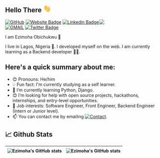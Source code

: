 <h2> Hello There <img src="https://raw.githubusercontent.com/ABSphreak/ABSphreak/master/gifs/Hi.gif" height="25px"></h2>

<img align="right" src="https://github.com/rajput2107/rajput2107/blob/master/Assets/Developer.gif" width='200'/>

[![GitHub](https://img.shields.io/badge/-GITHUB-blue?style=for-the-badge&logo=github)](https://github.com/ezimoha-obichukwu) [![Website Badge](https://img.shields.io/badge/-webpage-000000?style=for-the-badge&logo=Google-Chrome&logoColor=white&link=https://webpage/)](https://ezimohaobchukwu.netlify.app/) [![Linkedin Badge](https://img.shields.io/badge/-Linkedin-blue?style=for-the-badge&logo=Linkedin&logoColor=white&link=https://www.linkedin.com/in/ezimoha-obichukwu-a2bb721b7)](https://www.linkedin.com/in/ezimoha-obichukwu-a2bb721b7) 
 [![GMAIL](https://img.shields.io/badge/-GMAIL-yellow?style=for-the-badge&logo=gmail&logoColor=white)](mailto:m.ezimohaobichukwu17@gmail.com)
  [![Twitter Badge](https://img.shields.io/badge/-Twitter-1ca0f1?style=for-the-badge&logo=twitter&logoColor=white&link=https://twitter.com/obi_ezimoha1)](https://twitter.com/obi_ezimoha1)
  
I am Ezimoha Obichukwu 🧔

I live in Lagos, Nigeria 🏫. I developed myself on the web. I am currently learning as a Backend developer <!--at <a href="https://www.linkedin.com/company/ikas-com/mycompany/">IKAS</a>-->👨‍💻. 

## **Here's a quick summary about me**:

- 😊 Pronouns: He/him
- 💡 Fun fact: I'm currently studying as a self learner.
- 🌱 I’m currently learning Python, Django.
- 😊 I’m looking for help with open source projects, hackathons, internships, and entry-level opportunities.
- 💼 Job interests: Software Engineer, Front Engineer, Backend Engineer (Intern or Junior level).
- 📫 You can contact me by emailing [![Contact](https://img.shields.io/badge/-GMAIL-yellow?style=for-the-badge&logo=gmail&logoColor=white)](mailto:m.ezimohaobichukwu17@gmail.com).

## 📈 Github Stats

| <img align="center" src="https://github-readme-stats.vercel.app/api?username=ezimoha-obichukwu&show_icons=true&include_all_commits=true&hide_border=true" alt="Ezimoha's GitHub stats" /> | <img align="center" src="https://github-readme-stats.vercel.app/api/top-langs/?username=ezimoha-obichukwu&langs_count=8&layout=compact&hide_border=true" alt="Ezimoha's GitHub stats" /> |
| ------------- | ------------- |
